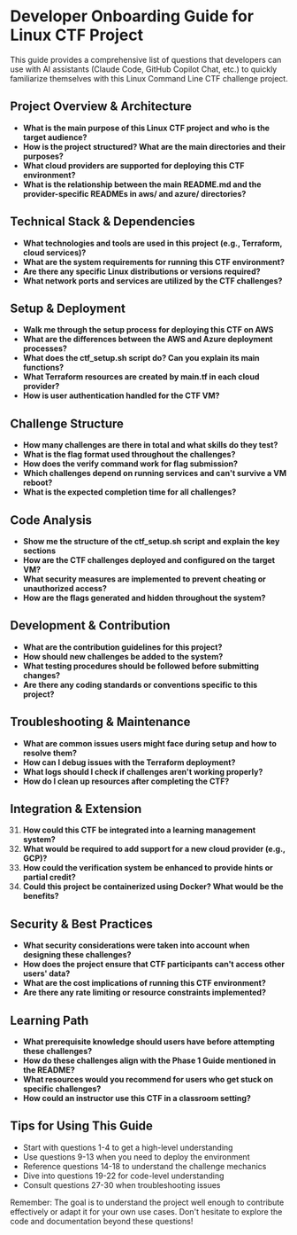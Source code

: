 # Developer Onboarding Guide for Linux CTF Project

This guide provides a comprehensive list of questions that developers can use with AI assistants (Claude Code, GitHub Copilot Chat, etc.) to quickly familiarize themselves with this Linux Command Line CTF challenge project.

## Project Overview & Architecture

- **What is the main purpose of this Linux CTF project and who is the target audience?**
- **How is the project structured? What are the main directories and their purposes?**
- **What cloud providers are supported for deploying this CTF environment?**
- **What is the relationship between the main README.md and the provider-specific READMEs in aws/ and azure/ directories?**

## Technical Stack & Dependencies

- **What technologies and tools are used in this project (e.g., Terraform, cloud services)?**
- **What are the system requirements for running this CTF environment?**
- **Are there any specific Linux distributions or versions required?**
- **What network ports and services are utilized by the CTF challenges?**

## Setup & Deployment

- **Walk me through the setup process for deploying this CTF on AWS**
- **What are the differences between the AWS and Azure deployment processes?**
- **What does the ctf_setup.sh script do? Can you explain its main functions?**
- **What Terraform resources are created by main.tf in each cloud provider?**
- **How is user authentication handled for the CTF VM?**

## Challenge Structure

- **How many challenges are there in total and what skills do they test?**
- **What is the flag format used throughout the challenges?**
- **How does the verify command work for flag submission?**
- **Which challenges depend on running services and can't survive a VM reboot?**
- **What is the expected completion time for all challenges?**

## Code Analysis

- **Show me the structure of the ctf_setup.sh script and explain the key sections**
- **How are the CTF challenges deployed and configured on the target VM?**
- **What security measures are implemented to prevent cheating or unauthorized access?**
- **How are the flags generated and hidden throughout the system?**

## Development & Contribution

- **What are the contribution guidelines for this project?**
- **How should new challenges be added to the system?**
- **What testing procedures should be followed before submitting changes?**
- **Are there any coding standards or conventions specific to this project?**

## Troubleshooting & Maintenance

- **What are common issues users might face during setup and how to resolve them?**
- **How can I debug issues with the Terraform deployment?**
- **What logs should I check if challenges aren't working properly?**
- **How do I clean up resources after completing the CTF?**

## Integration & Extension

31. **How could this CTF be integrated into a learning management system?**
32. **What would be required to add support for a new cloud provider (e.g., GCP)?**
33. **How could the verification system be enhanced to provide hints or partial credit?**
34. **Could this project be containerized using Docker? What would be the benefits?**

## Security & Best Practices

- **What security considerations were taken into account when designing these challenges?**
- **How does the project ensure that CTF participants can't access other users' data?**
- **What are the cost implications of running this CTF environment?**
- **Are there any rate limiting or resource constraints implemented?**

## Learning Path

- **What prerequisite knowledge should users have before attempting these challenges?**
- **How do these challenges align with the Phase 1 Guide mentioned in the README?**
- **What resources would you recommend for users who get stuck on specific challenges?**
- **How could an instructor use this CTF in a classroom setting?**

## Tips for Using This Guide

- Start with questions 1-4 to get a high-level understanding
- Use questions 9-13 when you need to deploy the environment
- Reference questions 14-18 to understand the challenge mechanics
- Dive into questions 19-22 for code-level understanding
- Consult questions 27-30 when troubleshooting issues

Remember: The goal is to understand the project well enough to contribute effectively or adapt it for your own use cases. Don't hesitate to explore the code and documentation beyond these questions!
